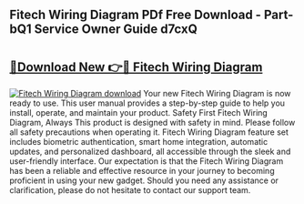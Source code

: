 ## Fitech Wiring Diagram PDf Free Download - Part-bQ1 Service Owner Guide d7cxQ

# <h2><a href="http://dfpkf4c.blite.top/?on=Fitech+Wiring+Diagram">🔗Download New 👉🔴 Fitech Wiring Diagram</a></h2>

[![Fitech Wiring Diagram download](https://i.imgur.com/lujVjoI.png)](http://dfpkf4c.blite.top/?on=Fitech+Wiring+Diagram)
Your new Fitech Wiring Diagram is now ready to use. This user manual provides a step-by-step guide to help you install, operate, and maintain your product. Safety First Fitech Wiring Diagram, Always This product is designed with safety in mind. Please follow all safety precautions when operating it. Fitech Wiring Diagram feature set includes biometric authentication, smart home integration, automatic updates, and personalized dashboard, all accessible through the sleek and user-friendly interface. Our expectation is that the Fitech Wiring Diagram has been a reliable and effective resource in your journey to becoming proficient in using your new gadget. Should you need any assistance or clarification, please do not hesitate to contact our support team.
